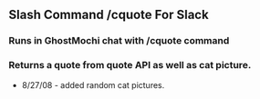 ## Slash Command /cquote For Slack

### Runs in GhostMochi chat with /cquote command

### Returns a quote from quote API as well as cat picture.

- 8/27/08 - added random cat pictures.
